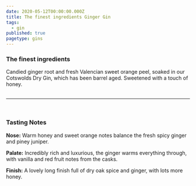 ```yaml
---
date: 2020-05-12T00:00:00.000Z
title: The finest ingredients Ginger Gin
tags:
  - gin
published: true
pagetype: gins
---
```

### The finest ingredients

Candied ginger root and fresh Valencian sweet orange peel, soaked in our Cotswolds Dry Gin, which has been barrel aged. Sweetened with a touch of honey. <br> <br>

<hr>
<br>

### Tasting Notes

**Nose:** Warm honey and sweet orange notes balance the fresh spicy ginger and piney juniper.

**Palate:** Incredibly rich and luxurious, the ginger warms everything through, with vanilla and red fruit notes from the casks.

**Finish:** A lovely long finish full of dry oak spice and ginger, with lots more honey.